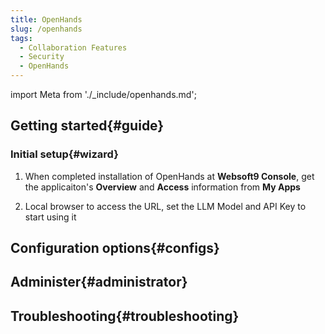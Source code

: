 ```yaml
---
title: OpenHands
slug: /openhands
tags:
  - Collaboration Features
  - Security
  - OpenHands
---
```


import Meta from './_include/openhands.md';

<Meta name="meta" />

## Getting started{#guide}

### Initial setup{#wizard}

1. When completed installation of OpenHands at **Websoft9 Console**, get the applicaiton's **Overview** and **Access** information from **My Apps**  

2. Local browser to access the URL, set the LLM Model and API Key to start using it

## Configuration options{#configs}

## Administer{#administrator}

## Troubleshooting{#troubleshooting}